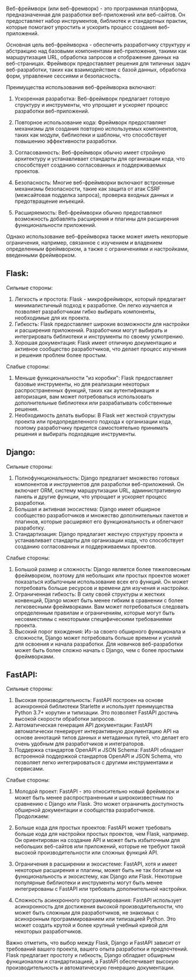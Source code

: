 Веб-фреймворк (или веб-фремворк) - это программная платформа, предназначенная для разработки веб-приложений или веб-сайтов. Он предоставляет набор инструментов, библиотек и стандартных практик, которые помогают упростить и ускорить процесс создания веб-приложений.

Основная цель веб-фреймворка - обеспечить разработчику структуру и абстракцию над базовыми компонентами веб-приложения, такими как маршрутизация URL, обработка запросов и отображение данных на веб-страницах. Фреймворк предоставляет решения для типичных задач веб-разработки, таких как взаимодействие с базой данных, обработка форм, управление сессиями и безопасность.

Преимущества использования веб-фреймворка включают:

1. Ускоренная разработка: Веб-фреймворк предлагает готовую структуру и инструменты, что упрощает и ускоряет процесс разработки веб-приложений.

2. Повторное использование кода: Фреймворк предоставляет механизмы для создания повторно используемых компонентов, таких как модули, библиотеки и шаблоны, что способствует повышению эффективности разработки.

3. Согласованность: Веб-фреймворк обычно имеет стройную архитектуру и устанавливает стандарты для организации кода, что способствует созданию согласованных и поддерживаемых проектов.

4. Безопасность: Многие веб-фреймворки включают встроенные механизмы безопасности, такие как защита от атак CSRF (межсайтовая подделка запроса), проверка входных данных и предотвращение инъекций.

5. Расширяемость: Веб-фреймворки обычно предоставляют возможность добавлять расширения и плагины для расширения функциональности приложений.

Однако использование веб-фреймворка также может иметь некоторые ограничения, например, связанное с изучением и владением определенным фреймворком, а также с ограничениями и настройками, введенными фреймворком.


## Flask:
Сильные стороны:
1. Легкость и простота: Flask - микрофреймворк, который предлагает минималистичный подход к разработке. Он легко изучается и позволяет разработчикам гибко выбирать компоненты, необходимые для их проекта.
2. Гибкость: Flask предоставляет широкие возможности для настройки и расширения приложений. Разработчики могут выбирать и интегрировать библиотеки и инструменты по своему усмотрению.
3. Хорошая документация: Flask имеет отличную документацию и активное сообщество разработчиков, что делает процесс изучения и решения проблем более простым.

Слабые стороны:
1. Меньше функциональности "из коробки": Flask предоставляет базовые инструменты, но для реализации некоторых распространенных функций, таких как аутентификация и авторизация, вам может потребоваться использовать дополнительные библиотеки или разрабатывать собственные решения.
2. Необходимость делать выборы: В Flask нет жесткой структуры проекта или предопределенного подхода к организации кода, поэтому разработчику придется самостоятельно принимать решения и выбирать подходящие инструменты.

## Django:
Сильные стороны:
1. Полнофункциональность: Django предлагает множество готовых компонентов и инструментов для разработки веб-приложений. Он включает ORM, систему маршрутизации URL, административную панель и другие функции, что упрощает и ускоряет процесс разработки.
2. Большая и активная экосистема: Django имеет обширное сообщество разработчиков и множество дополнительных пакетов и плагинов, которые расширяют его функциональность и облегчают разработку.
3. Стандартизация: Django предлагает жесткую структуру проекта и устанавливает стандарты для организации кода, что способствует созданию согласованных и поддерживаемых проектов.

Слабые стороны:

1. Большой размер и сложность: Django является более тяжеловесным фреймворком, поэтому для небольших или простых проектов может показаться избыточным использование всех его функций. Он может потребовать больше ресурсов и времени для изучения и настройки.
2. Ограниченная гибкость: В силу своей структуры и жестких конвенций, Django может быть менее гибким в сравнении с более легковесными фреймворками. Вам может потребоваться следовать определенным правилам и ограничениям, которые могут быть несовместимы с некоторыми специфическими требованиями проекта.
3. Высокий порог вхождения: Из-за своего обширного функционала и сложности, Django может потребовать больше времени и усилий для освоения и начала разработки. Для новичков веб-разработки может быть более сложно начать с Django, чем с более простыми фреймворками.

## FastAPI:
Сильные стороны:
1. Высокая производительность: FastAPI построен на основе асинхронной библиотеки Starlette и использует преимущества Python 3.7+ корутин и типизации. Это позволяет FastAPI достичь высокой скорости обработки запросов.
2. Автоматическая генерация API документации: FastAPI автоматически генерирует интерактивную документацию API на основе аннотаций типов данных и метаданных путей, что делает его очень удобным для разработчиков и интеграторов.
3. Поддержка стандартов OpenAPI и JSON Schema: FastAPI обладает встроенной поддержкой стандартов OpenAPI и JSON Schema, что позволяет легко интегрироваться с другими инструментами и сервисами.

Слабые стороны:
1. Молодой проект: FastAPI - это относительно новый фреймворк и может быть менее распространенным и широкоизвестным по сравнению с Django или Flask. Это может ограничить доступность обширной документации и сообщества разработчиков.
Продолжаем:

2. Больше кода для простых проектов: FastAPI может требовать больше кода для настройки простых проектов, чем Flask, например. Он ориентирован на создание API и может быть избыточным для небольших веб-сайтов или приложений, которые не требуют такой высокой производительности или сложных функций API.

3. Ограничения в расширении и экосистеме: FastAPI, хотя и имеет некоторые расширения и плагины, может быть не так богатым на функциональность и экосистему, как Django или Flask. Некоторые популярные библиотеки и инструменты могут быть менее интегрированы с FastAPI или требовать дополнительной настройки.

4. Сложность асинхронного программирования: FastAPI использует асинхронность для достижения высокой производительности, что может быть сложным для разработчиков, не знакомых с асинхронным программированием или типизацией Python. Это может создать крутой и более крупный учебный кривой для некоторых разработчиков.

Важно отметить, что выбор между Flask, Django и FastAPI зависит от требований вашего проекта, вашего опыта разработки и предпочтений. Flask предлагает простоту и гибкость, Django обладает обширным функционалом и стандартизацией, а FastAPI обеспечивает высокую производительность и автоматическую генерацию документации.
